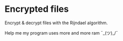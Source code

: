 # Encrypted files
Encrypt &amp; decrypt files with the Rijndael algorithm.

Help me my program uses more and more ram ¯\_(ツ)_/¯
